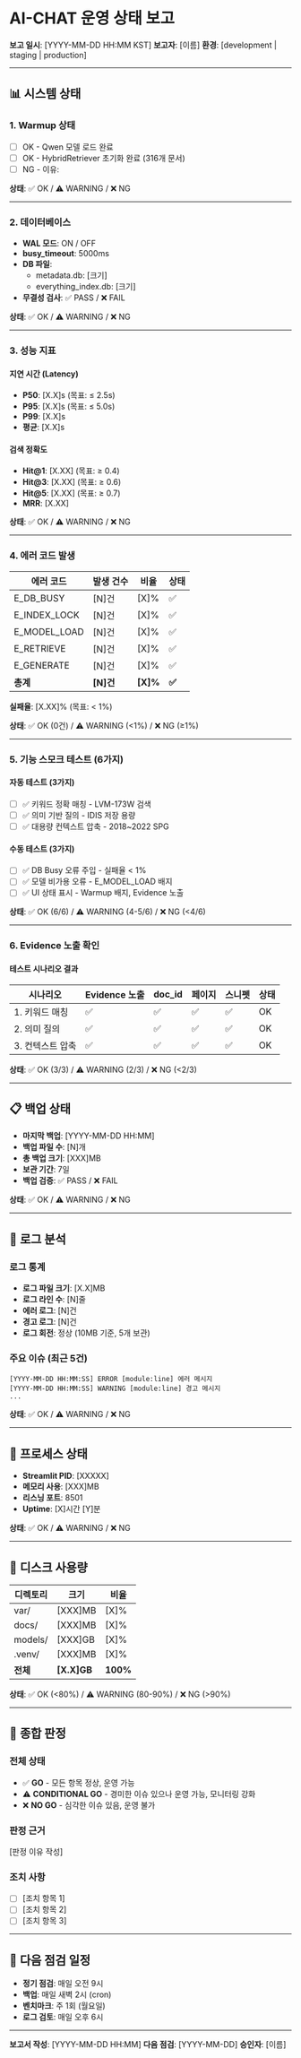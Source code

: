 # AI-CHAT 운영 상태 보고

**보고 일시**: [YYYY-MM-DD HH:MM KST]
**보고자**: [이름]
**환경**: [development | staging | production]

---

## 📊 시스템 상태

### 1. Warmup 상태
- [ ] OK - Qwen 모델 로드 완료
- [ ] OK - HybridRetriever 초기화 완료 (316개 문서)
- [ ] NG - 이유:

**상태**: ✅ OK / ⚠️  WARNING / ❌ NG

---

### 2. 데이터베이스
- **WAL 모드**: ON / OFF
- **busy_timeout**: 5000ms
- **DB 파일**:
  - metadata.db: [크기]
  - everything_index.db: [크기]
- **무결성 검사**: ✅ PASS / ❌ FAIL

**상태**: ✅ OK / ⚠️  WARNING / ❌ NG

---

### 3. 성능 지표

#### 지연 시간 (Latency)
- **P50**: [X.X]s (목표: ≤ 2.5s)
- **P95**: [X.X]s (목표: ≤ 5.0s)
- **P99**: [X.X]s
- **평균**: [X.X]s

#### 검색 정확도
- **Hit@1**: [X.XX] (목표: ≥ 0.4)
- **Hit@3**: [X.XX] (목표: ≥ 0.6)
- **Hit@5**: [X.XX] (목표: ≥ 0.7)
- **MRR**: [X.XX]

**상태**: ✅ OK / ⚠️  WARNING / ❌ NG

---

### 4. 에러 코드 발생

| 에러 코드 | 발생 건수 | 비율 | 상태 |
|----------|----------|------|------|
| E_DB_BUSY | [N]건 | [X]% | ✅ |
| E_INDEX_LOCK | [N]건 | [X]% | ✅ |
| E_MODEL_LOAD | [N]건 | [X]% | ✅ |
| E_RETRIEVE | [N]건 | [X]% | ✅ |
| E_GENERATE | [N]건 | [X]% | ✅ |
| **총계** | **[N]건** | **[X]%** | **✅** |

**실패율**: [X.XX]% (목표: < 1%)

**상태**: ✅ OK (0건) / ⚠️  WARNING (<1%) / ❌ NG (≥1%)

---

### 5. 기능 스모크 테스트 (6가지)

#### 자동 테스트 (3가지)
- [ ] ✅ 키워드 정확 매칭 - LVM-173W 검색
- [ ] ✅ 의미 기반 질의 - IDIS 저장 용량
- [ ] ✅ 대용량 컨텍스트 압축 - 2018~2022 SPG

#### 수동 테스트 (3가지)
- [ ] ✅ DB Busy 오류 주입 - 실패율 < 1%
- [ ] ✅ 모델 비가용 오류 - E_MODEL_LOAD 배지
- [ ] ✅ UI 상태 표시 - Warmup 배지, Evidence 노출

**상태**: ✅ OK (6/6) / ⚠️  WARNING (4-5/6) / ❌ NG (<4/6)

---

### 6. Evidence 노출 확인

#### 테스트 시나리오 결과
| 시나리오 | Evidence 노출 | doc_id | 페이지 | 스니펫 | 상태 |
|---------|-------------|--------|-------|-------|------|
| 1. 키워드 매칭 | ✅ | ✅ | ✅ | ✅ | OK |
| 2. 의미 질의 | ✅ | ✅ | ✅ | ✅ | OK |
| 3. 컨텍스트 압축 | ✅ | ✅ | ✅ | ✅ | OK |

**상태**: ✅ OK (3/3) / ⚠️  WARNING (2/3) / ❌ NG (<2/3)

---

## 📋 백업 상태

- **마지막 백업**: [YYYY-MM-DD HH:MM]
- **백업 파일 수**: [N]개
- **총 백업 크기**: [XXX]MB
- **보관 기간**: 7일
- **백업 검증**: ✅ PASS / ❌ FAIL

**상태**: ✅ OK / ⚠️  WARNING / ❌ NG

---

## 📝 로그 분석

### 로그 통계
- **로그 파일 크기**: [X.X]MB
- **로그 라인 수**: [N]줄
- **에러 로그**: [N]건
- **경고 로그**: [N]건
- **로그 회전**: 정상 (10MB 기준, 5개 보관)

### 주요 이슈 (최근 5건)
```
[YYYY-MM-DD HH:MM:SS] ERROR [module:line] 에러 메시지
[YYYY-MM-DD HH:MM:SS] WARNING [module:line] 경고 메시지
...
```

**상태**: ✅ OK / ⚠️  WARNING / ❌ NG

---

## 🔄 프로세스 상태

- **Streamlit PID**: [XXXXX]
- **메모리 사용**: [XXX]MB
- **리스닝 포트**: 8501
- **Uptime**: [X]시간 [Y]분

**상태**: ✅ OK / ⚠️  WARNING / ❌ NG

---

## 💾 디스크 사용량

| 디렉토리 | 크기 | 비율 |
|---------|------|------|
| var/ | [XXX]MB | [X]% |
| docs/ | [XXX]MB | [X]% |
| models/ | [XXX]GB | [X]% |
| .venv/ | [XXX]MB | [X]% |
| **전체** | **[X.X]GB** | **100%** |

**상태**: ✅ OK (<80%) / ⚠️  WARNING (80-90%) / ❌ NG (>90%)

---

## 🎯 종합 판정

### 전체 상태
- ✅ **GO** - 모든 항목 정상, 운영 가능
- ⚠️  **CONDITIONAL GO** - 경미한 이슈 있으나 운영 가능, 모니터링 강화
- ❌ **NO GO** - 심각한 이슈 있음, 운영 불가

### 판정 근거
[판정 이유 작성]

### 조치 사항
- [ ] [조치 항목 1]
- [ ] [조치 항목 2]
- [ ] [조치 항목 3]

---

## 📅 다음 점검 일정

- **정기 점검**: 매일 오전 9시
- **백업**: 매일 새벽 2시 (cron)
- **벤치마크**: 주 1회 (월요일)
- **로그 검토**: 매일 오후 6시

---

**보고서 작성**: [YYYY-MM-DD HH:MM]
**다음 점검**: [YYYY-MM-DD]
**승인자**: [이름]
